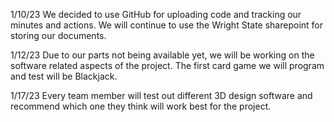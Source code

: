 1/10/23
We decided to use GitHub for uploading code and tracking our minutes and actions.
We will continue to use the Wright State sharepoint for storing our documents.

1/12/23
Due to our parts not being available yet, we will be working on the software related aspects of the project.
The first card game we will program and test will be Blackjack.

1/17/23
Every team member will test out different 3D design software and recommend which one they think will work best for the project.
